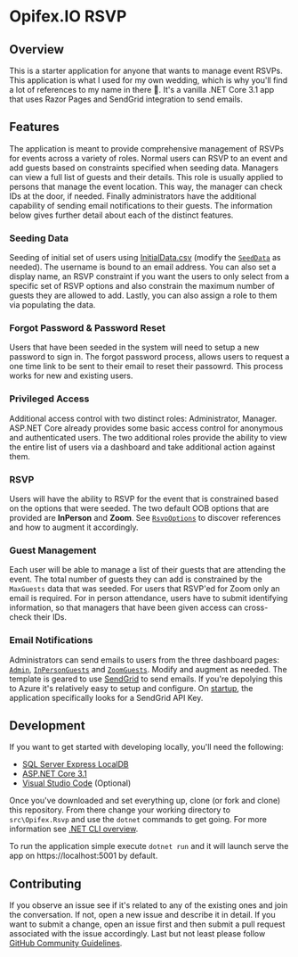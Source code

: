 # Opifex.IO RSVP

## Overview

This is a starter application for anyone that wants to manage event RSVPs. 
This application is what I used for my own wedding, which is why you'll find a lot of references to my name in there 🙂. It's a vanilla .NET Core 3.1 app that uses Razor Pages and SendGrid integration to send emails. 

## Features

The application is meant to provide comprehensive management of RSVPs for events across a variety of roles. Normal users can RSVP to an event and add guests based on constraints specified when seeding data. Managers can view a full list of guests and their details. This role is usually applied to persons that manage the event location. This way, the manager can check IDs at the door, if needed. Finally administrators have the additional capability of sending email notifications to their guests. The information below gives further detail about each of the distinct features.

### Seeding Data
Seeding of initial set of users using [InitialData.csv](src\Opifex.Rsvp\Data\InitialData.csv) (modify the [`SeedData`](src\Opifex.Rsvp\Data\SeedData.cs) as needed). The username is bound to an email address. You can also set a display name, an RSVP constraint if you want the users to only select from a specific set of RSVP options and also constrain the maximum number of guests they are allowed to add. Lastly, you can also assign a role to them via populating the data.

### Forgot Password & Password Reset
Users that have been seeded in the system will need to setup a new password to sign in. The forgot password process, allows users to request a one time link to be sent to their email to reset their passowrd. This process works for new and existing users.

### Privileged Access
Additional access control with two distinct roles: Administrator, Manager. ASP.NET Core already provides some basic access control for anonymous and authenticated users. The two additional roles provide the ability to view the entire list of users via a dashboard
and take additional action against them.

### RSVP
Users will have the ability to RSVP for the event that is constrained based on the options that were seeded. The two default OOB options that are provided are **InPerson** and **Zoom**. See [`RsvpOptions`](src\Opifex.Rsvp\Data\RsvpOptions.cs) to discover references and how to augment it accordingly.

### Guest Management
Each user will be able to manage a list of their guests that are attending the event. The total number of guests they can add is constrained by the `MaxGuests` data that was seeded. For users that RSVP'ed for Zoom only an email is required. For in person attendance, users have to submit identifying information, so that managers that have been given access can cross-check their IDs.

### Email Notifications
Administrators can send emails to users from the three dashboard pages: [`Admin`](src\Opifex.Rsvp\Pages\Admin.cshtml), [`InPersonGuests`](src\Opifex.Rsvp\Pages\InPersonGuests.cshtml) and [`ZoomGuests`](src\Opifex.Rsvp\Pages\ZoomGuests.cshtml). Modify and augment as needed. The template is geared to use [SendGrid](https://sendgrid.com/) to send emails. If you're depolying this to Azure it's relatively easy to setup and configure. On [startup](src\Opifex.Rsvp\Startup.cs), the application specifically looks for a SendGrid API Key.

## Development
If you want to get started with developing locally, you'll need the following:
- [SQL Server Express LocalDB](https://docs.microsoft.com/en-us/sql/database-engine/configure-windows/sql-server-express-localdb?view=sql-server-ver15)
- [ASP.NET Core 3.1](https://dotnet.microsoft.com/download/dotnet-core/3.1)
- [Visual Studio Code](https://code.visualstudio.com/) (Optional)

Once you've downloaded and set everything up, clone (or fork and clone) this repository. From there change your working directory to `src\Opifex.Rsvp` and use the `dotnet` commands to get going. For more information see [.NET CLI overview](https://docs.microsoft.com/en-us/dotnet/core/tools/).

To run the application simple execute `dotnet run` and it will launch serve the app on https://localhost:5001 by default.

## Contributing
If you observe an issue see if it's related to any of the existing ones and join the conversation. If not, open a new issue and describe it in detail. If you want to submit a change, open an issue first and then submit a pull request associated with the issue accordingly. Last but not least please follow [GitHub Community Guidelines](https://docs.github.com/en/free-pro-team@latest/github/site-policy/github-community-guidelines).